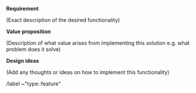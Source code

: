 **Requirement**

(Exact description of the desired functionality)

**Value proposition**

(Description of what value arises from implementing this solution e.g. what problem does it solve)

**Design ideas**

(Add any thoughts or ideas on how to implement this functionality)

/label ~"type::feature" 
